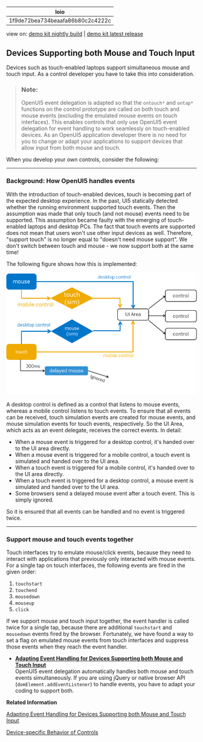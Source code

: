 <!-- loio1f9de72bea734beaafa86b80c2c4222c -->

| loio |
| -----|
| 1f9de72bea734beaafa86b80c2c4222c |

<div id="loio">

view on: [demo kit nightly build](https://sdk.openui5.org/nightly/#/topic/1f9de72bea734beaafa86b80c2c4222c) | [demo kit latest release](https://sdk.openui5.org/topic/1f9de72bea734beaafa86b80c2c4222c)</div>

## Devices Supporting both Mouse and Touch Input

Devices such as touch-enabled laptops support simultaneous mouse and touch input. As a control developer you have to take this into consideration.

> ### Note:  
> OpenUI5 event delegation is adapted so that the `ontouch*` and `ontap*` functions on the control prototype are called on both touch and mouse events \(excluding the emulated mouse events on touch interfaces\). This enables controls that only use OpenUI5 event delegation for event handling to work seamlessly on touch-enabled devices. As an OpenUI5 application developer there is no need for you to change or adapt your applications to support devices that allow input from both mouse and touch.

When you develop your own controls, consider the following:

***

### Background: How OpenUI5 handles events

With the introduction of touch-enabled devices, touch is becoming part of the expected desktop experience. In the past, UI5 statically detected whether the running environment supported touch events. Then the assumption was made that only touch \(and not mouse\) events need to be supported. This assumption became faulty with the emerging of touch-enabled laptops and desktop PCs. The fact that touch events are supported does not mean that users won't use other input devices as well. Therefore, "support touch" is no longer equal to "doesn't need mouse support". We don't switch between touch and mouse - we now support both at the same time!

The following figure shows how this is implemented:

 ![](images/loio56d796e4026f463ab92c1ec10818f339_LowRes.png) 

A desktop control is defined as a control that listens to mouse events, whereas a mobile control listens to touch events. To ensure that all events can be received, touch simulation events are created for mouse events, and mouse simulation events for touch events, respectively. So the UI Area, which acts as an event delegate, receives the correct events. In detail:

-   When a mouse event is triggered for a desktop control, it's handed over to the UI area directly.
-   When a mouse event is triggered for a mobile control, a touch event is simulated and handed over to the UI area.
-   When a touch event is triggered for a mobile control, it's handed over to the UI area directly.
-   When a touch event is triggered for a desktop control, a mouse event is simulated and handed over to the UI area.
-   Some browsers send a delayed mouse event after a touch event. This is simply ignored.

So it is ensured that all events can be handled and no event is triggered twice.

***

### Support mouse and touch events together

Touch interfaces try to emulate mouse/click events, because they need to interact with applications that previously only interacted with mouse events. For a single tap on touch interfaces, the following events are fired in the given order:

1.  `touchstart`
2.  `touchend`
3.  `mousedown`
4.  `mouseup`
5.  `click`

If we support mouse and touch input together, the event handler is called twice for a single tap, because there are additional `touchstart` and `mousedown` events fired by the browser. Fortunately, we have found a way to set a flag on emulated mouse events from touch interfaces and suppress those events when they reach the event handler.

-   **[Adapting Event Handling for Devices Supporting both Mouse and Touch Input](Adapting_Event_Handling_for_Devices_Supporting_both_Mouse_and_Touch_Input_b54d7d7.md "OpenUI5 event delegation
        automatically handles both mouse and touch events simultaneously. If you are using jQuery or
        native browser API (domElement.addEventListener) to handle events, you have
        to adapt your coding to support both.")**  
OpenUI5 event delegation automatically handles both mouse and touch events simultaneously. If you are using jQuery or native browser API \(`domElement.addEventListener`\) to handle events, you have to adapt your coding to support both.

**Related Information**  


[Adapting Event Handling for Devices Supporting both Mouse and Touch Input](Adapting_Event_Handling_for_Devices_Supporting_both_Mouse_and_Touch_Input_b54d7d7.md "OpenUI5 event delegation automatically handles both mouse and touch events simultaneously. If you are using jQuery or native browser API (domElement.addEventListener) to handle events, you have to adapt your coding to support both.")

[Device-specific Behavior of Controls](Device_specific_Behavior_of_Controls_a53ec81.md "Some controls have different behaviors between running on different device types (mobile, desktop, tablet).")

